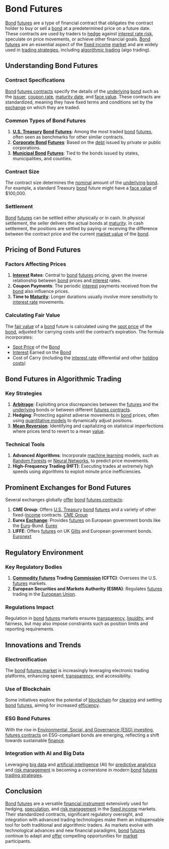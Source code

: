 # Bond Futures

[Bond](../b/bond.md) [futures](../f/futures.md) are a type of financial contract that obligates the contract holder to buy or sell a [bond](../b/bond.md) at a predetermined price on a future date. These contracts are used by traders to [hedge](../h/hedge.md) against [interest rate risk](../i/interest_rate_risk.md), speculate on price movements, or achieve other financial goals. [Bond](../b/bond.md) [futures](../f/futures.md) are an essential aspect of the [fixed income](../f/fixed_income.md) [market](../m/market.md) and are widely used in [trading strategies](../t/trading_strategies.md), including [algorithmic trading](../a/accountability.md) (algo trading). 

## Understanding Bond Futures

### Contract Specifications

[Bond](../b/bond.md) [futures contracts](../f/futures_contracts.md) specify the details of the [underlying](../u/underlying.md) [bond](../b/bond.md) such as the [issuer](../i/issuer.md), [coupon rate](../c/coupon_rate.md), [maturity date](../m/maturity_date.md), and [face value](../f/face_value.md). These contracts are standardized, meaning they have fixed terms and conditions set by the [exchange](../e/exchange.md) on which they are traded. 

### Common Types of Bond Futures

1. **[U.S. Treasury](../u/u.s._treasury.md) [Bond](../b/bond.md) [Futures](../f/futures.md)**: Among the most traded [bond](../b/bond.md) [futures](../f/futures.md), often seen as benchmarks for other similar contracts.
2. **[Corporate Bond](../c/corporate_bond.md) [Futures](../f/futures.md)**: Based on the [debt](../d/debt.md) issued by private or public corporations.
3. **[Municipal Bond](../m/municipal_bond.md) [Futures](../f/futures.md)**: Tied to the bonds issued by states, municipalities, and counties.

### Contract Size

The contract size determines the [nominal](../n/nominal.md) amount of the [underlying](../u/underlying.md) [bond](../b/bond.md). For example, a standard Treasury [bond](../b/bond.md) future might have a [face value](../f/face_value.md) of $100,000.

### Settlement

[Bond](../b/bond.md) [futures](../f/futures.md) can be settled either physically or in cash. In physical settlement, the seller delivers the actual bonds at [maturity](../m/maturity.md). In cash settlement, the positions are settled by paying or receiving the difference between the contract price and the current [market value](../m/market_value.md) of the [bond](../b/bond.md).

## Pricing of Bond Futures

### Factors Affecting Prices

1. **[Interest](../i/interest.md) Rates**: Central to [bond](../b/bond.md) [futures](../f/futures.md) pricing, given the inverse relationship between [bond](../b/bond.md) prices and [interest](../i/interest.md) rates.
2. **Coupon Payments**: The periodic [interest](../i/interest.md) payments received from the [bond](../b/bond.md) also influence prices.
3. **Time to [Maturity](../m/maturity.md)**: Longer durations usually involve more sensitivity to [interest rate](../i/interest_rate.md) movements.

### Calculating Fair Value

The [fair value](../f/fair_value.md) of a [bond](../b/bond.md) future is calculated using the [spot price](../s/spot_price.md) of the [bond](../b/bond.md), adjusted for carrying costs until the contract’s expiration. The formula incorporates:

- [Spot Price](../s/spot_price.md) of the [Bond](../b/bond.md)
- [Interest](../i/interest.md) Earned on the [Bond](../b/bond.md) 
- Cost of Carry (including the [interest rate](../i/interest_rate.md) differential and other [holding costs](../h/holding_costs.md))

## Bond Futures in Algorithmic Trading

### Key Strategies

1. **[Arbitrage](../a/arbitrage.md)**: Exploiting price discrepancies between the [futures](../f/futures.md) and the [underlying](../u/underlying.md) bonds or between different [futures contracts](../f/futures_contracts.md).
2. **Hedging**: Protecting against adverse movements in [bond](../b/bond.md) prices, often using [quantitative models](../q/quantitative_models.md) to dynamically adjust positions.
3. **[Mean Reversion](../m/mean_reversion.md)**: Identifying and capitalizing on statistical imperfections where prices tend to revert to a mean [value](../v/value.md).

### Technical Tools

1. **Advanced Algorithms**: Incorporate [machine learning](../m/machine_learning.md) models, such as [Random Forests](../r/random_forests_in_trading.md) or [Neural Networks](../n/neural_networks_in_trading.md), to predict price movements.
2. **High-Frequency Trading (HFT)**: Executing trades at extremely high speeds using algorithms to exploit minute price inefficiencies.

## Prominent Exchanges for Bond Futures

Several exchanges globally [offer](../o/offer.md) [bond](../b/bond.md) [futures contracts](../f/futures_contracts.md):

1. **CME Group**: Offers [U.S. Treasury](../u/u.s._treasury.md) [bond](../b/bond.md) [futures](../f/futures.md) and a variety of other fixed-[income](../i/income.md) contracts. [CME Group](https://www.cmegroup.com)
2. **Eurex [Exchange](../e/exchange.md)**: Provides [futures](../f/futures.md) on European government bonds like the [Euro](../e/euro.md)-Bund. [Eurex](https://www.eurex.com)
3. **LIFFE**: Offers [futures](../f/futures.md) on UK [Gilts](../g/gilts.md) and European government bonds. [Euronext](https://www.euronext.com/en/markets/amsterdam/liffe)

## Regulatory Environment 

### Key Regulatory Bodies

1. **[Commodity Futures](../c/commodity_futures.md) Trading [Commission](../c/commission.md) (CFTC)**: Oversees the U.S. [futures](../f/futures.md) markets.
2. **European Securities and Markets Authority (ESMA)**: Regulates [futures](../f/futures.md) trading in the [European Union](../e/european_union_(eu).md).

### Regulations Impact

Regulation in [bond](../b/bond.md) [futures](../f/futures.md) markets ensures [transparency](../t/transparency.md), [liquidity](../l/liquidity.md), and fairness, but may also impose constraints such as position limits and reporting requirements.

## Innovations and Trends

### Electronification 

The [bond](../b/bond.md) [futures market](../f/futures_market.md) is increasingly leveraging electronic trading platforms, enhancing speed, [transparency](../t/transparency.md), and accessibility.

### Use of Blockchain

Some initiatives explore the potential of [blockchain](../b/blockchain_in_trading.md) for [clearing](../c/clearing.md) and settling [bond](../b/bond.md) [futures](../f/futures.md), aiming for increased [efficiency](../e/efficiency.md).

### ESG Bond Futures

With the rise in [Environmental, Social, and Governance (ESG) investing](../e/environmental_social_and_governance_(esg)_investing.md), [futures contracts](../f/futures_contracts.md) on ESG-compliant bonds are emerging, reflecting a shift towards sustainable [finance](../f/finance.md).

### Integration with AI and Big Data

Leveraging [big data](../b/big_data_in_trading.md) and [artificial intelligence](../a/artificial_intelligence_in_trading.md) (AI) for [predictive analytics](../p/predictive_analytics.md) and [risk management](../r/risk_management.md) is becoming a cornerstone in modern [bond](../b/bond.md) [futures](../f/futures.md) [trading strategies](../t/trading_strategies.md).

## Conclusion

[Bond](../b/bond.md) [futures](../f/futures.md) are a versatile [financial instrument](../f/financial_instrument.md) extensively used for hedging, [speculation](../s/speculation.md), and [risk management](../r/risk_management.md) in the [fixed income](../f/fixed_income.md) markets. Their standardized contracts, significant regulatory oversight, and integration with advanced trading technologies make them an indispensable tool for both traditional and algorithmic traders. As markets evolve with technological advances and new financial paradigms, [bond](../b/bond.md) [futures](../f/futures.md) continue to adapt and [offer](../o/offer.md) compelling opportunities for [market](../m/market.md) participants.